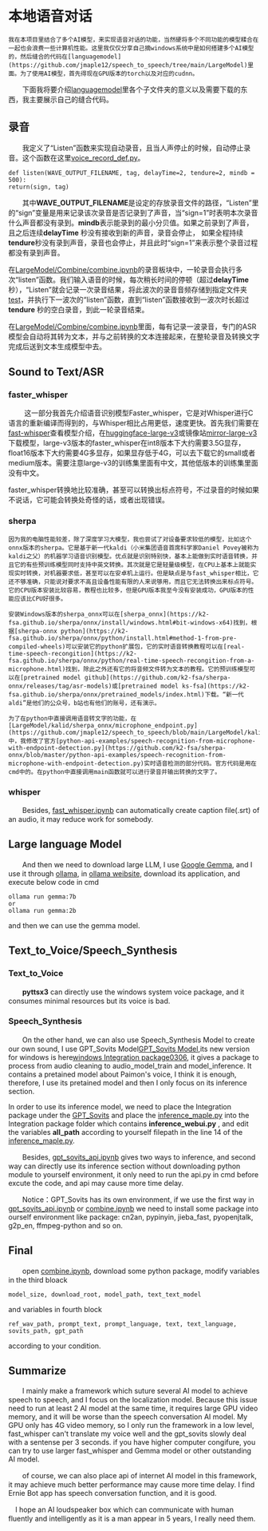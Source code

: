 # 本地语音对话
    我在本项目里结合了多个AI模型，来实现语音对话的功能，当然硬将多个不同功能的模型糅合在一起也会浪费一些计算机性能。这里我仅仅分享自己摘windows系统中是如何搭建多个AI模型的，然后缝合的代码在[languagemodel](https://github.com/jmaple12/speech_to_speech/tree/main/LargeModel)里面。为了使用AI模型，首先得现在GPU版本的torch以及对应的cudnn。  
    
　　下面我将要介绍[languagemodel](https://github.com/jmaple12/speech_to_speech/tree/main/LargeModel)里各个子文件夹的意义以及需要下载的东西，我主要展示自己的缝合代码。

## 录音
　　我定义了“Listen”函数来实现自动录音，且当人声停止的时候，自动停止录音。这个函数在这里[voice_record_def.py](https://github.com/jmaple12/speech_to_speech/blob/main/LargeModel/voice_record/voice_record_def.py)。
```        
def listen(WAVE_OUTPUT_FILENAME, tag, delayTime=2, tendure=2, mindb = 500):
return(sign, tag)
```
　　其中**WAVE_OUTPUT_FILENAME**是设定的存放录音文件的路径，“Listen”里的“sign”变量是用来记录该次录音是否记录到了声音，当“sign=1”时表明本次录音什么声音都没有录到。**mindb**表示能录到的最小分贝值。如果之前录到了声音，且之后连续**delayTime** 秒没有接收到新的声音，录音会停止， 如果全程持续**tendure**秒没有录到声音，录音也会停止，并且此时“sign=1”来表示整个录音过程都没有录到声音。 

  在[LargeModel/Combine/combine.ipynb](https://github.com/jmaple12/speech_to_speech/blob/main/LargeModel/Combine/combine.ipynb)的录音板块中，一轮录音会执行多次“listen”函数。我们输入语音的时候，每次稍长时间的停顿（超过**delayTime**秒），“Listen”就会记录一次录音结果，将此波次的录音音频存储到指定文件夹[test](https://github.com/jmaple12/speech_to_speech/tree/main/LargeModel/Combine/test)，并执行下一波次的“listen”函数，直到“listen”函数接收到一波次时长超过**tendure** 秒的空白录音，到此一轮录音结束。

  在[LargeModel/Combine/combine.ipynb](https://github.com/jmaple12/speech_to_speech/blob/main/LargeModel/Combine/combine.ipynb)里面，每有记录一波录音，专门的ASR模型会自动将其转为文本，并与之前转换的文本连接起来，在整轮录音及转换文字完成后送到文本生成模型中去。
  
## Sound to Text/ASR
### faster_whisper  
　　 这一部分我首先介绍语音识别模型Faster_whisper，它是对Whisper进行C语言的重新编译而得到的，与Whisper相比占用更低，速度更快。首先我们需要在[fast-whisper](https://github.com/SYSTRAN/faster-whisper)查看模型介绍，在[huggingface-large-v3](https://huggingface.co/Systran/faster-whisper-large-v3)或镜像站[mirror-large-v3](https://hf-mirror.com/Systran/faster-whisper-large-v3)下载模型，large-v3版本的faster_whisper在int8版本下大约需要3.5G显存，float16版本下大约需要4G多显存，如果显存低于4G，可以去下载它的small或者medium版本。需要注意large-v3的训练集里面有中文，其他低版本的训练集里面没有中文。

   faster_whisper转换地比较准确，甚至可以转换出标点符号，不过录音的时候如果不说话，它可能会转换处奇怪的话，或者出现错误。

### sherpa
    因为我的电脑性能较差，除了深度学习大模型，我也尝试了对设备要求较低的模型，比如这个onnx版本的sherpa。它是基于新一代kaldi（小米集团语音首席科学家Daniel Povey被称为kaldi之父）的机器学习语音识别模型。优点就是识别特别快，基本上能做到实时语音转换，并且它的有些预训练模型同时支持中英文转换。其次就是它是轻量级模型，在CPU上基本上就能实现实时转换，对机器要求低，甚至可以在安卓机上运行。但是缺点是与fast_whisper相比，它还不够准确，只能说对要求不高且设备性能有限的人来说够用，而且它无法转换出来标点符号。它的CPU版本安装比较容易，教程也比较多，但是GPU版本我至今没有安装成功，GPU版本的性能应该比CPU好很多。  

    安装Windows版本的sherpa_onnx可以在[sherpa_onnx](https://k2-fsa.github.io/sherpa/onnx/install/windows.html#bit-windows-x64)找到，根据[sherpa-onnx python](https://k2-fsa.github.io/sherpa/onnx/python/install.html#method-1-from-pre-compiled-wheels)可以安装它的python扩展包，它的实时语音转换教程可以在[real-time-speech-recongition](https://k2-fsa.github.io/sherpa/onnx/python/real-time-speech-recongition-from-a-microphone.html)找到，除此之外还有它的将音频文件转为文本的教程。它的预训练模型可以在[pretrained model github](https://github.com/k2-fsa/sherpa-onnx/releases/tag/asr-models)或[pretrained model ks-fsa](https://k2-fsa.github.io/sherpa/onnx/pretrained_models/index.html)下载。“新一代aldi”是他们的公众号，b站也有他们的账号，还有演示。  

    为了在python中直接调用语音转文字的功能，在[LargeModel/kalid/sherpa_onnx/microphone_endpoint.py](https://github.com/jmaple12/speech_to_speech/blob/main/LargeModel/kalid/sherpa_onnx/microphone_endpoint.py)中，我修改了官方[python-api-examples/speech-recognition-from-microphone-with-endpoint-detection.py](https://github.com/k2-fsa/sherpa-onnx/blob/master/python-api-examples/speech-recognition-from-microphone-with-endpoint-detection.py)实时语音检测的部分代码。官方代码是用在cmd中的。在python中直接调用main函数就可以进行录音并输出转换的文字了。

### whisper
　　Besides, [fast_whisper.ipynb](https://github.com/jmaple12/speech_to_speech/blob/main/LargeModel/Speech_to_Text/Fast_whisper/fast_whisper.ipynb) can automatically create caption file(.srt) of an audio, it may reduce work for somebody.    

## Large language Model

　　And then we need to download large LLM, I use [Google Gemma](https://github.com/google/gemma_pytorch), and I use it through [ollama](https://github.com/ollama/ollama), in [ollama weibsite](https://ollama.com/), download its application, and execute below code in cmd
```
ollama run gemma:7b
or
ollama run gemma:2b
```
and then we can use the gemma model. 

## Text_to_Voice/Speech_Synthesis

### Text_to_Voice

　　**pyttsx3** can directly use the windows system voice package, and it consumes minimal resources but its voice is bad. 

### Speech_Synthesis

　　On the other hand, we can also use Speech_Synthesis Model to create our own sound, I use GPT_Sovits Model[GPT_Sovits Model](https://github.com/RVC-Boss/GPT-SoVITS),its new version for windows is here[windows Integration package0306](https://www.123pan.com/s/5tIqVv-GVRcv.html), it gives a package to process from audio cleaning to audio_model_train and model_inference. It contains a pretained model about Paimon's voice, I think it is enough, therefore, I use its pretained model and then I only focus on its inference section.   
  
  In order to use its inference model, we need to place the Integration package under the [GPT_Sovits](https://github.com/jmaple12/speech_to_speech/tree/main/LargeModel/Speech_Synthesis/GPT_Sovits) and place the [inference_maple.py](https://github.com/jmaple12/speech_to_speech/blob/main/LargeModel/Speech_Synthesis/GPT_Sovits/inference_maple.py) into the Integration package folder which contains **inference_webui.py** , and edit the variables **all_path** according to yourself filepath in the line 14 of the [inference_maple.py](https://github.com/jmaple12/speech_to_speech/blob/main/LargeModel/Speech_Synthesis/GPT_Sovits/inference_maple.py).      

　　Besides, [gpt_sovits_api.ipynb](https://github.com/jmaple12/speech_to_speech/blob/main/LargeModel/Speech_Synthesis/GPT_Sovits/gpt_sovits_api.ipynb) gives two ways to inference, and second way can directly use its inference section without downloading python module to yourself environment, it only need to run the api.py in cmd before excute the code, and api may cause more time delay.    

　　Notice：GPT_Sovits has its own environment, if we use the first way in  [gpt_sovits_api.ipynb](https://github.com/jmaple12/speech_to_speech/blob/main/LargeModel/Speech_Synthesis/GPT_Sovits/gpt_sovits_api.ipynb)  or [combine.ipynb](https://github.com/jmaple12/speech_to_speech/blob/main/LargeModel/Combine/combine.ipynb) we need to install some package into ourself environment like package: cn2an, pypinyin, jieba_fast, pyopenjtalk, g2p_en, ffmpeg-python and so on.

## Final 

　　open [combine.ipynb](https://github.com/jmaple12/speech_to_speech/blob/main/LargeModel/Combine/combine.ipynb), download some python package, modify variables in the third bloack 
```
model_size, download_root, model_path, text_text_model
```
and variables in fourth block 
  ```
ref_wav_path, prompt_text, prompt_language, text, text_language, sovits_path, gpt_path
```
according to your condition.

## Summarize

　　I mainly make a framework which suture several AI model to achieve speech to speech, and I focus on the localization model. Because this issue need to run at least 2 AI model at the same time, it requires large GPU video memory, and it will be worse than the speech conversation AI model. My GPU only has 4G video memory, so I only run the framework in a low level, fast_whisper can't translate my voice well and the gpt_sovits slowly deal with a sentense per 3 seconds. if you have higher computer congifure, you can try to use larger fast_whisper and Gemma  model or other outstanding AI model.  
  
　　of course, we can also place api of internet AI model in this framework, it may achieve much better performance may cause more time delay. I find Ernie Bot app has speech conversation function, and it is good.    
  
  　I hope an AI loudspeaker box which can communicate with human fluently and intelligently as it is a man appear in 5 years, I really need them.


    
